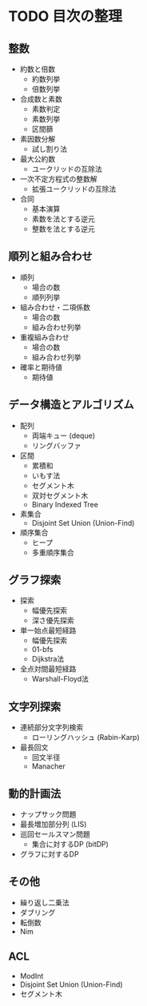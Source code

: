 # TODO 目次の整理

## 整数

- 約数と倍数
    - 約数列挙
    - 倍数列挙
- 合成数と素数
    - 素数判定
    - 素数列挙
    - 区間篩
- 素因数分解
    - 試し割り法
- 最大公約数
    - ユークリッドの互除法
- 一次不定方程式の整数解
    - 拡張ユークリッドの互除法
- 合同
    - 基本演算
    - 素数を法とする逆元
    - 整数を法とする逆元

## 順列と組み合わせ

- 順列
    - 場合の数
    - 順列列挙
- 組み合わせ・二項係数
    - 場合の数
    - 組み合わせ列挙
- 重複組み合わせ
    - 場合の数
    - 組み合わせ列挙
- 確率と期待値
    - 期待値

## データ構造とアルゴリズム

- 配列
    - 両端キュー (deque)
    - リングバッファ
- 区間
    - 累積和
    - いもす法
    - セグメント木
    - 双対セグメント木
    - Binary Indexed Tree
- 素集合
    - Disjoint Set Union (Union-Find)
- 順序集合
    - ヒープ
    - 多重順序集合

## グラフ探索

- 探索
    - 幅優先探索
    - 深さ優先探索
- 単一始点最短経路
    - 幅優先探索
    - 01-bfs
    - Dijkstra法
- 全点対間最短経路
    - Warshall-Floyd法

## 文字列探索

- 連続部分文字列検索
    - ローリングハッシュ (Rabin-Karp)
- 最長回文
    - 回文半径
    - Manacher

## 動的計画法

- ナップサック問題
- 最長増加部分列 (LIS)
- 巡回セールスマン問題
    - 集合に対するDP (bitDP)
- グラフに対するDP

## その他

- 繰り返し二乗法
- ダブリング
- 転倒数
- Nim

## ACL

- ModInt
- Disjoint Set Union (Union-Find)
- セグメント木